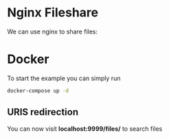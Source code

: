 # Nginx Fileshare
We can use nginx to share files:
# Docker
To start the example you can simply run
```sh
docker-compose up -d
```
## URIS redirection
You can now visit **localhost:9999/files/** to search files